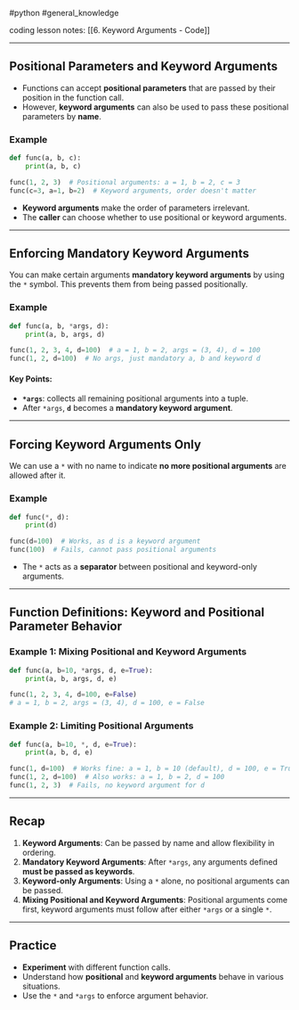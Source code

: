 #python #general_knowledge 

coding lesson notes: [[6. Keyword Arguments - Code]]

---
## Positional Parameters and Keyword Arguments
- Functions can accept **positional parameters** that are passed by their position in the function call.
- However, **keyword arguments** can also be used to pass these positional parameters by **name**.

### Example
```python
def func(a, b, c):
    print(a, b, c)

func(1, 2, 3)  # Positional arguments: a = 1, b = 2, c = 3
func(c=3, a=1, b=2)  # Keyword arguments, order doesn't matter
```
- **Keyword arguments** make the order of parameters irrelevant.
- The **caller** can choose whether to use positional or keyword arguments.

---

## Enforcing Mandatory Keyword Arguments
You can make certain arguments **mandatory keyword arguments** by using the `*` symbol. This prevents them from being passed positionally.

### Example
```python
def func(a, b, *args, d):
    print(a, b, args, d)

func(1, 2, 3, 4, d=100)  # a = 1, b = 2, args = (3, 4), d = 100
func(1, 2, d=100)  # No args, just mandatory a, b and keyword d
```

#### Key Points:
- **`*args`**: collects all remaining positional arguments into a tuple.
- After `*args`, **`d`** becomes a **mandatory keyword argument**.

---

## Forcing Keyword Arguments Only
We can use a `*` with no name to indicate **no more positional arguments** are allowed after it.

### Example
```python
def func(*, d):
    print(d)

func(d=100)  # Works, as d is a keyword argument
func(100)  # Fails, cannot pass positional arguments
```

- The `*` acts as a **separator** between positional and keyword-only arguments.

---

## Function Definitions: Keyword and Positional Parameter Behavior
### Example 1: Mixing Positional and Keyword Arguments
```python
def func(a, b=10, *args, d, e=True):
    print(a, b, args, d, e)

func(1, 2, 3, 4, d=100, e=False)
# a = 1, b = 2, args = (3, 4), d = 100, e = False
```

### Example 2: Limiting Positional Arguments
```python
def func(a, b=10, *, d, e=True):
    print(a, b, d, e)

func(1, d=100)  # Works fine: a = 1, b = 10 (default), d = 100, e = True
func(1, 2, d=100)  # Also works: a = 1, b = 2, d = 100
func(1, 2, 3)  # Fails, no keyword argument for d
```

---

## Recap

1. **Keyword Arguments**: Can be passed by name and allow flexibility in ordering.
2. **Mandatory Keyword Arguments**: After `*args`, any arguments defined **must be passed as keywords**.
3. **Keyword-only Arguments**: Using a `*` alone, no positional arguments can be passed.
4. **Mixing Positional and Keyword Arguments**: Positional arguments come first, keyword arguments must follow after either `*args` or a single `*`.

---

## Practice
- **Experiment** with different function calls.
- Understand how **positional** and **keyword arguments** behave in various situations.
- Use the `*` and `*args` to enforce argument behavior.